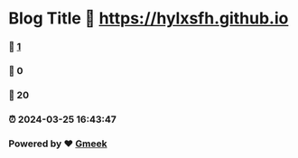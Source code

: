 # Blog Title :link: https://hylxsfh.github.io 
### :page_facing_up: [1](https://hylxsfh.github.io/tag.html) 
### :speech_balloon: 0 
### :hibiscus: 20 
### :alarm_clock: 2024-03-25 16:43:47 
### Powered by :heart: [Gmeek](https://github.com/Meekdai/Gmeek)
